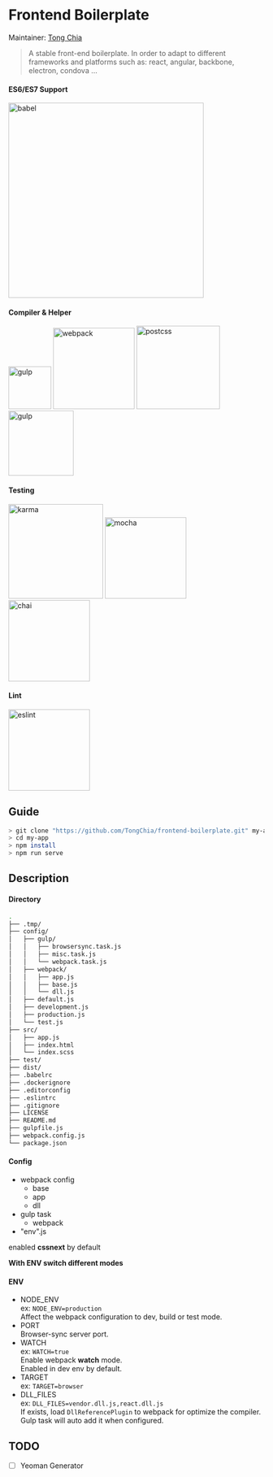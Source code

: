 Frontend Boilerplate
===
Maintainer: [Tong Chia](http://www.tongchia.me)  
> A stable front-end boilerplate. In order to adapt to different frameworks and platforms such as: react, angular, backbone, electron, condova ...    

#### ES6/ES7 Support  
[<img src="https://s3-us-west-2.amazonaws.com/svgporn.com/logos/babel.svg" width="384" alt="babel"/>](https://babeljs.io/)  
#### Compiler & Helper  
[<img src="https://s3-us-west-2.amazonaws.com/svgporn.com/logos/gulp.svg" width="84" alt="gulp"/>](http://gulpjs.com/)
[<img src="https://cdn.svgporn.com/logos/webpack.svg" width="160" alt="webpack"/>](http://webpack.github.io/)
[<img src="https://s3-us-west-2.amazonaws.com/svgporn.com/logos/postcss.svg" width="164" alt="postcss"/>](https://github.com/postcss/postcss)
[<img src="https://s3-us-west-2.amazonaws.com/svgporn.com/logos/browsersync.svg" width="128" alt="gulp"/>](http://www.browsersync.io/)  
#### Testing
[<img src="https://s3-us-west-2.amazonaws.com/svgporn.com/logos/karma.svg" width="186" alt="karma"/>](http://karma-runner.github.io/)
[<img src="https://s3-us-west-2.amazonaws.com/svgporn.com/logos/mocha.svg" width="160" alt="mocha"/>](http://mochajs.org/)
[<img src="https://s3-us-west-2.amazonaws.com/svgporn.com/logos/chai.svg" width="160" alt="chai"/>](http://chaijs.com/)  
#### Lint
[<img src="https://s3-us-west-2.amazonaws.com/svgporn.com/logos/eslint.svg" width="160" alt="eslint"/>](http://eslint.org/)  


## Guide
```sh
> git clone "https://github.com/TongChia/frontend-boilerplate.git" my-app
> cd my-app
> npm install
> npm run serve
```


## Description
#### Directory
```sh
.
├── .tmp/
├── config/
│   ├── gulp/
│   │   ├── browsersync.task.js
│   │   ├── misc.task.js
│   │   └── webpack.task.js
│   ├── webpack/
│   │   ├── app.js
│   │   ├── base.js
│   │   └── dll.js
│   ├── default.js
│   ├── development.js
│   ├── production.js
│   └── test.js
├── src/
│   ├── app.js
│   ├── index.html
│   └── index.scss
├── test/
├── dist/
├── .babelrc
├── .dockerignore
├── .editorconfig
├── .eslintrc
├── .gitignore
├── LICENSE
├── README.md
├── gulpfile.js
├── webpack.config.js
└── package.json
```

#### Config
- webpack config  
  - base  
  - app  
  - dll  
- gulp task  
  - webpack  
- "env".js

enabled **cssnext** by default  

**With ENV switch different modes**  

#### ENV
- NODE_ENV  
  ex: `NODE_ENV=production`  
  Affect the webpack configuration to dev, build or test mode.  
- PORT  
  Browser-sync server port.
- WATCH  
  ex: `WATCH=true`  
  Enable webpack **watch** mode.  
  Enabled in dev env by default.  
- TARGET  
  ex: `TARGET=browser`  
- DLL_FILES  
  ex: `DLL_FILES=vendor.dll.js,react.dll.js`  
  If exists, load `DllReferencePlugin` to webpack for optimize the compiler.  
  Gulp task will auto add it when configured.

## TODO
- [ ] Yeoman Generator  
